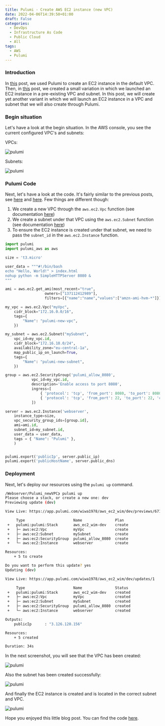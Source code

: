 ```yaml
---
title: Pulumi - Create AWS EC2 instance (new VPC)
date: 2022-04-06T14:39:50+01:00
draft: False
categories:
  - DevOps
  - Infrastructure As Code
  - Public Cloud
  - All
tags:
  - AWS
  - Pulumi
---
```


### Introduction

In [this](https://blog.wimwauters.com/devops/2022-03-28-pulumi_createec2_defaultvpc/) post, we used Pulumi to create an EC2 instance in the default VPC. Then, in [this](https://blog.wimwauters.com/devops/2022-04-03-pulumi_createec2_existingvpc/) post, we created a small variation in which we launched an EC2 instance in a pre-existing VPC and subnet. In this post, we will create yet another variant in which we will launch an EC2 instance in a VPC and subnet that we will also create through Pulumi.

### Begin situation

Let's have a look at the begin situation. In the AWS console, you see the current configured VPC's and subnets:

VPCs:

![pulumi](/images/2022-04-06-1.png)

Subnets:

![pulumi](/images/2022-04-06-2.png)

### Pulumi Code

Next, let's have a look at the code. It's fairly similar to the previous posts, see [here](https://blog.wimwauters.com/devops/2022-03-28-pulumi_createec2_defaultvpc/) and [here](https://blog.wimwauters.com/devops/2022-04-03-pulumi_createec2_existingvpc/). Few things are different though:

1. We create a new VPC through the `aws.ec2.Vpc` function (see documentation [here](https://www.pulumi.com/docs/reference/pkg/aws/ec2/vpc/))
2. We create a subnet under that VPC using the `aws.ec2.Subnet` function (see documentation [here](https://www.pulumi.com/docs/reference/pkg/aws/ec2/subnet/))
3. To ensure the EC2 instance is created under that subnet, we need to pass the `subnet_id` in the `aws.ec2.Instance` function.

```python
import pulumi
import pulumi_aws as aws

size = 't3.micro'

user_data = """#!/bin/bash
echo "Hello, World!" > index.html
nohup python -m SimpleHTTPServer 8080 &
"""

ami = aws.ec2.get_ami(most_recent="true",
                  owners=["137112412989"],
                  filters=[{"name":"name","values":["amzn-ami-hvm-*"]}])

my_vpc = aws.ec2.Vpc("myVpc",
    cidr_block="172.16.0.0/16",
    tags={
        "Name": "pulumi-new-vpc",
    })

my_subnet = aws.ec2.Subnet("mySubnet",
    vpc_id=my_vpc.id,
    cidr_block="172.16.10.0/24",
    availability_zone="eu-central-1a",
    map_public_ip_on_launch=True,
    tags={
        "Name": "pulumi-new-subnet",
    })

group = aws.ec2.SecurityGroup('pulumi_allow_8080',
            vpc_id=my_vpc.id,
            description='Enable access to port 8080',
            ingress=[
                { 'protocol': 'tcp', 'from_port': 8080, 'to_port': 8080, 'cidr_blocks': ['0.0.0.0/0'] },
                { 'protocol': 'tcp', 'from_port': 22, 'to_port': 22, 'cidr_blocks': ['0.0.0.0/0'] }
            ])

server = aws.ec2.Instance('webserver',
    instance_type=size,
    vpc_security_group_ids=[group.id],
    ami=ami.id,
    subnet_id=my_subnet.id,
    user_data = user_data,
    tags = { "Name": "Pulumi" },
    )


pulumi.export('publicIp', server.public_ip)
pulumi.export('publicHostName', server.public_dns)
```

### Deployment

Next, let's deploy our resources using the `pulumi up` command.

```bash
/Webserver/Pulumi_newVPC❯ pulumi up
Please choose a stack, or create a new one: dev
Previewing update (dev)

View Live: https://app.pulumi.com/wiwa1978/aws_ec2_wim/dev/previews/67108f93-f157-48b3-888c-d402fa23c6b3

     Type                      Name               Plan
 +   pulumi:pulumi:Stack       aws_ec2_wim-dev    create
 +   ├─ aws:ec2:Vpc            myVpc              create
 +   ├─ aws:ec2:Subnet         mySubnet           create
 +   ├─ aws:ec2:SecurityGroup  pulumi_allow_8080  create
 +   └─ aws:ec2:Instance       webserver          create

Resources:
    + 5 to create

Do you want to perform this update? yes
Updating (dev)

View Live: https://app.pulumi.com/wiwa1978/aws_ec2_wim/dev/updates/1

     Type                      Name               Status
 +   pulumi:pulumi:Stack       aws_ec2_wim-dev    created
 +   ├─ aws:ec2:Vpc            myVpc              created
 +   ├─ aws:ec2:Subnet         mySubnet           created
 +   ├─ aws:ec2:SecurityGroup  pulumi_allow_8080  created
 +   └─ aws:ec2:Instance       webserver          created

Outputs:
    publicIp      : "3.126.120.156"

Resources:
    + 5 created

Duration: 34s

```

In the next screenshot, you will see that the VPC has been created:

![pulumi](/images/2022-04-06-3.png)

Also the subnet has been created successfully:

![pulumi](/images/2022-04-06-4.png)

And finally the EC2 instance is created and is located in the correct subnet and VPC.

![pulumi](/images/2022-04-06-5.png)

Hope you enjoyed this little blog post. You can find the code [here](https://github.com/wiwa1978/blog-hugo-netlify-code/tree/main/InfraAsCode//Pulumi_AWS_newVPC).
